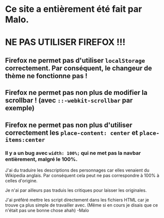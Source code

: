 # Ce site a entièrement été fait par Malo.

# NE PAS UTILISER FIREFOX !!!
## Firefox ne permet pas d'utiliser ```localStorage``` correctement. Par conséquent, le changeur de thème ne fonctionne pas !
## Firefox ne permet pas non plus de modifier la scrollbar ! (avec ```::-webkit-scrollbar``` par exemple)
## Firefox ne permet pas non plus d'utiliser correctement les ```place-content: center``` et ```place-items:center```

### Il y a un bug avec ```width: 100%;``` qui ne met pas la navbar entièrement, malgré le 100%.

J'ai du traduire les descriptions des personnages car elles venaient du Wikipedia anglais.
Par conséquent cela peut ne pas correspondre à 100% à celles d'origine.

Je n'ai par ailleurs pas traduis les critiques pour laisser les originales.

J'ai préféré mettre les script directement dans les fichiers HTML car je trouve ça plus simple de travailler avec.
(Même si en cours je disais que ce n'était pas une bonne chose ahah)
-Malo
